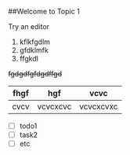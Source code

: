 ##Welcome to Topic 1

Try an editor

 1. kflkfgdlm
 2. gfdklmfk
 3. ffgkdl

~~fgdgdfgfdgdffgd~~

|fhgf|  hgf|vcvc|
|--|--|--|
| cvcv |vcvcxcvc  |vcvcxcvxc

 - [ ] todo1
 - [ ] task2
 - [ ] etc

<!--stackedit_data:
eyJoaXN0b3J5IjpbLTE3NzE2NjQ5MzJdfQ==
-->
